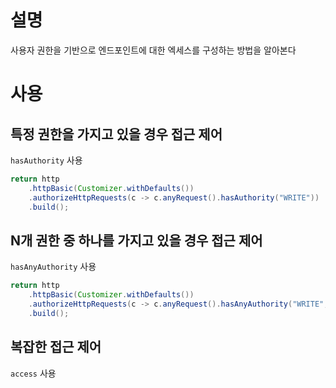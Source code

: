 # 설명
사용자 권한을 기반으로 엔드포인트에 대한 엑세스를 구성하는 방법을 알아본다

# 사용
## 특정 권한을 가지고 있을 경우 접근 제어
`hasAuthority` 사용
```java
return http
    .httpBasic(Customizer.withDefaults())
    .authorizeHttpRequests(c -> c.anyRequest().hasAuthority("WRITE"))
    .build();
```

## N개 권한 중 하나를 가지고 있을 경우 접근 제어
`hasAnyAuthority` 사용
```java
return http
    .httpBasic(Customizer.withDefaults())
    .authorizeHttpRequests(c -> c.anyRequest().hasAnyAuthority("WRITE", "READ"))
    .build();
```

## 복잡한 접근 제어
`access` 사용


